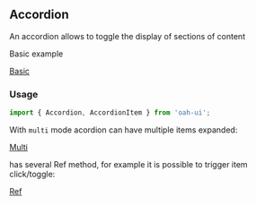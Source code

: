 ## Accordion

An accordion allows to toggle the display of sections of content

Basic example

[Basic](demo://Basic.tsx)

### Usage

```js
import { Accordion, AccordionItem } from 'oah-ui';
```

With `multi` mode acordion can have multiple items expanded:

[Multi](demo://Multi.tsx)

has several Ref method, for example it is possible to trigger item click/toggle:

[Ref](demo://Ref.tsx)
